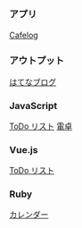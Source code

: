 ### アプリ
[Cafelog](https://github.com/jun9130/cafelog)　

### アウトプット
[はてなブログ](https://jun9130.hatenablog.com/) 

### JavaScript 
[ToDo リスト](https://github.com/jun9130/javascript_lesson/tree/master/todo)
[電卓](https://github.com/jun9130/javascript_lesson/tree/master/todo)

### Vue.js
[ToDo リスト](https://github.com/jun9130/vuejs/tree/master/todo)

### Ruby
[カレンダー](https://github.com/jun9130/ruby_lesson/tree/master/calendar)






<!--
**jun9130/jun9130** is a ✨ _special_ ✨ repository because its `README.md` (this file) appears on your GitHub profile.

Here are some ideas to get you started:

- 🔭 I’m currently working on ...
- 🌱 I’m currently learning ...
- 👯 I’m looking to collaborate on ...
- 🤔 I’m looking for help with ...
- 💬 Ask me about ...
- 📫 How to reach me: ...
- 😄 Pronouns: ...
- ⚡ Fun fact: ...
